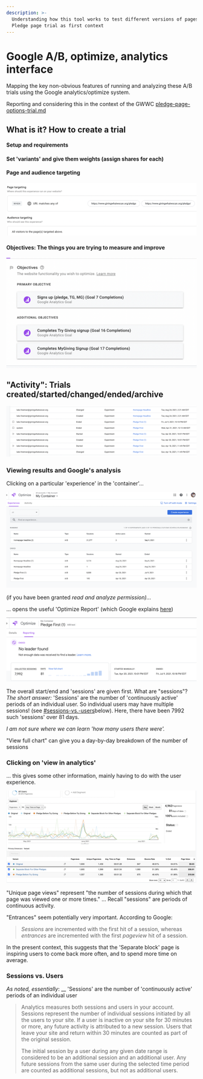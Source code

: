 ```yaml
---
description: >-
  Understanding how this tool works to test different versions of pages. GWWC
  Pledge page trial as first context
---
```


# Google A/B, optimize, analytics interface

Mapping the key non-obvious features of running and analyzing these A/B trials using the Google analytics/optimize system.&#x20;

Reporting and considering this in the context of the GWWC  [pledge-page-options-trial.md](../../contexts-and-environments-for-testing/gwwc/pledge-page-options-trial.md "mention")

## What is it? How to create a trial

#### Setup and requirements

#### Set 'variants' and give them weights (assign shares for each)

#### Page and audience targeting

![GWWC pledge "Details" as archived](<../../.gitbook/assets/image (15) (1).png>)

#### Objectives: The things you are trying to measure and improve

![GWWC Pledge trial objectives viewed ex-post](<../../.gitbook/assets/image (17).png>)



## "Activity": Trials created/started/changed/ended/archive

![](<../../.gitbook/assets/image (18).png>)

### Viewing results and Google's analysis

Clicking on a particular 'experience' in the 'container'...&#x20;

![](<../../.gitbook/assets/image (15).png>)

(if you have been granted _read and analyze permission)..._&#x20;

... opens the useful 'Optimize Report' (which Google explains [here](https://support.google.com/optimize/answer/6218117#pvr-too-high))

&#x20;

![Overall details at the top](<../../.gitbook/assets/image (19).png>)

The overall start/end and 'sessions' are given first. What are "sessions"? _The short answer:_ 'Sessions' are the number of 'continuously active' periods of an individual user. So individual users may have multiple sessions! (see [#sessions-vs.-users](google-a-b-optimize-analytics-interface.md#sessions-vs.-users "mention")below). Here, there have been 7992 such 'sessions' over 81 days.&#x20;

_I am not sure where we can learn 'how many users there were'._

"View full chart" can give you a day-by-day breakdown of the number of sessions



### Clicking on 'view in analytics'

... this gives some other information, mainly having to do with the user experience. &#x20;

![analytics view](<../../.gitbook/assets/image (20).png>)

"Unique page views" represent "the number of sessions during which that page was viewed one or more times." ... Recall "sessions" are periods of continuous activity.

"Entrances" seem potentially very important. According to Google:

> _Sessions_ are incremented with the first hit of a session, whereas _entrances_ are incremented with the first _pageview_ hit of a session.

In the present context, this suggests that the 'Separate block' page is inspiring users to come back more often, and to spend more time on average.&#x20;



### Sessions vs. Users&#x20;

_As noted, essentially_: __ 'Sessions' are the number of 'continuously active' periods of an individual user

> Analytics measures both sessions and users in your account. Sessions represent the number of individual sessions initiated by all the users to your site. If a user is inactive on your site for 30 minutes or more, any future activity is attributed to a new session. Users that leave your site and return within 30 minutes are counted as part of the original session.
>
> The initial session by a user during any given date range is considered to be an additional session and an additional user. Any future sessions from the same user during the selected time period are counted as additional sessions, but not as additional users.
